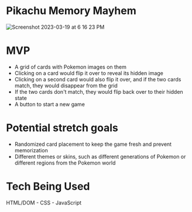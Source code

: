 # Pikachu Memory Mayhem
![Screenshot 2023-03-19 at 6 16 23 PM](https://user-images.githubusercontent.com/81389644/226226411-81448628-c9d6-49d9-bb7a-e96dd56cef7d.png)
# MVP
* A grid of cards with Pokemon images on them
* Clicking on a card would flip it over to reveal its hidden image
* Clicking on a second card would also flip it over, and if the two cards match, they would disappear from the grid
* If the two cards don't match, they would flip back over to their hidden state
* A button to start a new game
# Potential stretch goals
* Randomized card placement to keep the game fresh and prevent memorization
* Different themes or skins, such as different generations of Pokemon or different regions from the Pokemon world
# Tech Being Used

HTML/DOM - CSS - JavaScript
